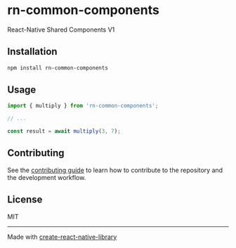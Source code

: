 # rn-common-components

React-Native Shared Components V1

## Installation

```sh
npm install rn-common-components
```

## Usage

```js
import { multiply } from 'rn-common-components';

// ...

const result = await multiply(3, 7);
```

## Contributing

See the [contributing guide](CONTRIBUTING.md) to learn how to contribute to the repository and the development workflow.

## License

MIT

---

Made with [create-react-native-library](https://github.com/callstack/react-native-builder-bob)
